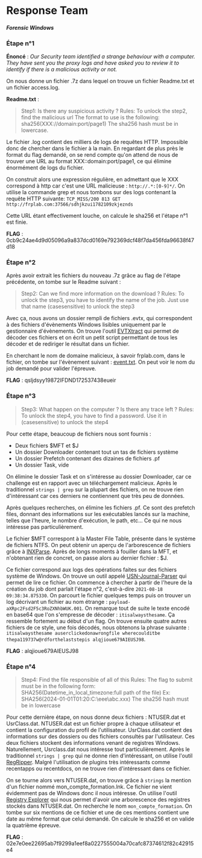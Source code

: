 # Response Team
#### _Forensic Windows_

### Étape n°1
**Énoncé** : _Our Security team identified a strange behaviour with a computer. They have sent you the proxy logs and have asked you to review it to identify if there is a malicious activity or not._

On nous donne un fichier .7z dans lequel on trouve un fichier Readme.txt et un fichier access.log.

**Readme.txt** :
> Step1:
Is there any suspicious activity ?
Rules:
To unlock the step2, find the malicious url
The format to use is the following:
sha256(XXX://domain:port/page1)
The sha256 hash must be in lowercase.

Le fichier .log contient des milliers de logs de requêtes HTTP. Impossible donc de chercher dans le fichier à la main. 
En regardant de plus près le format du flag demandé, on se rend compte qu'on attend de nous de trouver une URL au format XXX::domain:port/page1, ce qui élimine énormément de logs du fichier.

On construit alors une expression régulière, en admettant que le XXX correspond à http car c'est une URL malicieuse : 
```http://.*:[0-9]*/```. 
On utilise la commande grep et nous tombons sur des logs contenant la requête HTTP suivante:
```TCP_MISS/200 813 GET http://frplab.com:37566/sdhjkzui1782109zkjeznds```

Cette URL étant effectivement louche, on calcule le sha256 et l'étape n°1 est finie.

**FLAG** : 0cb9c24ae4d9d05096a9a837dcd0169e792369dcf48f7da456fda96638f47d18

### Étape n°2

Après avoir extrait les fichiers du nouveau .7z grâce au flag de l'étape précédente, on tombe sur le Readme suivant :
>Step2:
Can we find more information on the download ?
Rules:
To unlock the step3, you have to identify the name of the job.
Just use that name (casesensitive) to unlock the step3

Avec ça, nous avons un dossier rempli de fichiers .evtx, qui correspondent à des fichiers d'évènements Windows lisibles uniquement par le gestionnaire d'évènements. On trouve l'outil [EVTXtract](https://github.com/williballenthin/EVTXtract) qui permet de décoder ces fichiers et on écrit un petit script permettant de tous les décoder et de rediriger le résultat dans un fichier.

En cherchant le nom de domaine malicieux, à savoir frplab.com, dans le fichier, on tombe sur l'évènement suivant : [event.txt](event.txt).
On peut voir le nom du job demandé pour valider l'épreuve.

**FLAG** : qsljdsyy19872IFDND172537438eueir

### Étape n°3
>Step3:
What happen on the computer ? Is there any trace left ?
Rules:
To unlock the step4, you have to find a password.
Use it in (casesensitive) to unlock the step4

Pour cette étape, beaucoup de fichiers nous sont fournis : 
- Deux fichiers $MFT et $J
- Un dossier Downloader contenant tout un tas de fichiers système
- Un dossier Prefetch contenant des dizaines de fichiers .pf
- Un dossier Task, vide

On élimine le dossier Task et on s'intéresse au dossier Downloader, car ce challenge est en rapport avec un téléchargement malicieux. Après le traditionnel ```strings | grep``` sur la plupart des fichiers, on ne trouve rien d'intéressant car ces derniers ne contiennent que très peu de données.

Après quelques recherches, on élimine les fichiers .pf. Ce sont des prefetch files, donnant des informations sur les exécutables lancés sur la machine, telles que l'heure, le nombre d'exécution, le path, etc... Ce qui ne nous intéresse pas particulièrement.

Le fichier $MFT correspont à la Master File Table, présente dans le système de fichiers NTFS. On peut obtenir un aperçu de l'arborescence de fichiers grâce à [INXParse](https://github.com/williballenthin/INDXParse). Après de longs moments à fouiller dans la MFT, et n'obtenant rien de concret, on passe alors au dernier fichier : $J.

Ce fichier correspond aux logs des opérations faites sur des fichiers système de Windows. On trouve un outil appelé [USN-Journal-Parser](https://github.com/PoorBillionaire/USN-Journal-Parser) qui permet de lire ce fichier. On commence à chercher à partir de l'heure de la création du job dont parlait l'étape n°2, c'est-à-dire ```2021-08-18 09:38:34.875330```. On parcourt le fichier quelques temps puis on trouver un log décrivant un fichier au nom étrange : ```payload-aXRpc2Fsd2F5c3RoZXNhbWUK.001```. On remarque tout de suite le texte encodé en base64 que l'on s'empresse de décoder : ```itisalwaysthesame```. Ça ressemble fortement au début d'un flag. On trouve ensuite quatre autres fichiers de ce style, une fois décodés, nous obtenons la phrase suivante : ```itisalwaysthesame auserclickedonawrongfile wherecoulditbe thepa119737w@rdforthelaststepis alqjioue679AIEUSJ98```.

**FLAG** : alqjioue679AIEUSJ98


### Étape n°4
>Step4:
Find the file responsible of all of this
Rules:
The flag to submit must be in the following form:
SHA256(Datetime_in_local_timezone:full path of the file)
Ex: SHA256(2024-01-01T01:20:C:\eee\abc&#46;xxx)
The sha256 hash must be in lowercase

Pour cette dernière étape, on nous donne deux fichiers : NTUSER.dat et UsrClass.dat.
NTUSER.dat est un fichier propre à chaque utilisateur et contient la configuration du profil de l'utilisateur. UsrClass.dat contient des informations sur des dossiers ou des fichiers consultés par l'utilisateur. Ces deux fichiers stockent des informations venant de registres Windows. Naturellement, Usrclass.dat nous intéresse tout particulièrement. Après le traditionnel ```strings | grep``` qui ne donne rien d'intéressant, on utilise l'outil [RegRipper](https://github.com/keydet89/RegRipper3.0). Malgré l'utilisation de plugins très intéressants comme recentapps ou recentdocs, on ne trouve rien d'intéressant dans ce fichier.

On se tourne alors vers NTUSER.dat, on trouve grâce à ```strings``` la mention d'un fichier nommé mon_compte_formation.lnk. Ce fichier ne vient évidemment pas de Windows donc il nous intéresse. 
On utilise l'outil [Registry Explorer](https://ericzimmerman.github.io/#!index.md) qui nous permet d'avoir une arborescence des registres stockés dans NTUSER.dat. On recherche le nom ```mon_compte_formation```. On tombe sur six mentions de ce fichier et une de ces mentions contient une date au même format que celui demandé. On calcule le sha256 et on valide la quatrième épreuve.

**FLAG** : 02e7e0ee22695ab7f9299a1eef8a0227555004a70cafc87374612f82c42915e4

